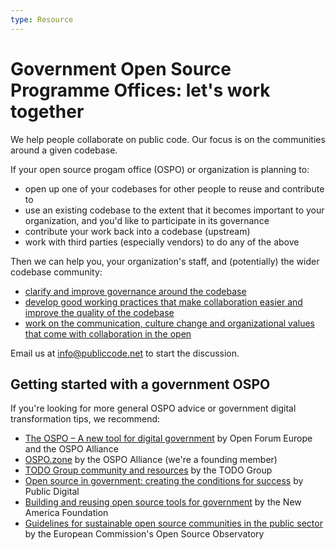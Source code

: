 ```yaml
---
type: Resource
---
```


# Government Open Source Programme Offices: let's work together

We help people collaborate on public code. Our focus is on the communities around a given codebase.

If your open source progam office (OSPO) or organization is planning to:

* open up one of your codebases for other people to reuse and contribute to
* use an existing codebase to the extent that it becomes important to your organization, and you'd like to participate in its governance
* contribute your work back into a codebase (upstream)
* work with third parties (especially vendors) to do any of the above

Then we can help you, your organization's staff, and (potentially) the wider codebase community:

* [clarify and improve governance around the codebase](activities/supporting-codebase-governance/index.md)
* [develop good working practices that make collaboration easier and improve the quality of the codebase](https://standard.publiccode.net)
* [work on the communication, culture change and organizational values that come with collaboration in the open](https://publiccode.net/codebase-stewardship)

Email us at <info@publiccode.net> to start the discussion.

## Getting started with a government OSPO

If you're looking for more general OSPO advice or government digital transformation tips, we recommend:

* [The OSPO – A new tool for digital government](https://openforumeurope.org/publications/the-ospo-a-new-tool-for-digital-government/) by Open Forum Europe and the OSPO Alliance
* [OSPO.zone](https://ospo.zone/) by the OSPO Alliance (we're a founding member)
* [TODO Group community and resources](https://github.com/todogroup) by the TODO Group
* [Open source in government: creating the conditions for success](https://public.digital/2021/06/21/open-source-in-government-creating-the-conditions-for-success) by Public Digital
* [Building and reusing open source tools for government](https://www.newamerica.org/digital-impact-governance-initiative/reports/building-and-reusing-open-source-tools-government/) by the New America Foundation
* [Guidelines for sustainable open source communities in the public sector](https://joinup.ec.europa.eu/collection/open-source-observatory-osor/guidelines-creating-sustainable-open-source-communities) by the European Commission's Open Source Observatory
